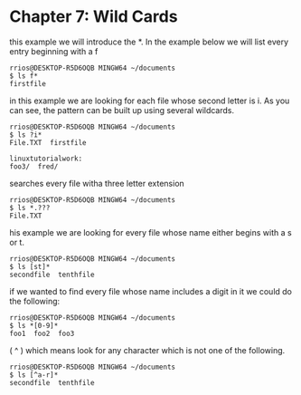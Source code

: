 # Chapter 7: Wild Cards 

 this example we will introduce the *. In the example below we will list every entry beginning with a f
```
rrios@DESKTOP-R5D6OQB MINGW64 ~/documents
$ ls f*
firstfile
```

in this example we are looking for each file whose second letter is i. As you can see, the pattern can be built up using several wildcards.
```
rrios@DESKTOP-R5D6OQB MINGW64 ~/documents
$ ls ?i*
File.TXT  firstfile

linuxtutorialwork:
foo3/  fred/
```

searches every file witha three letter extension
```
rrios@DESKTOP-R5D6OQB MINGW64 ~/documents
$ ls *.???
File.TXT
```

his example we are looking for every file whose name either begins with a s or t.
```
rrios@DESKTOP-R5D6OQB MINGW64 ~/documents
$ ls [st]*
secondfile  tenthfile
```

if we wanted to find every file whose name includes a digit in it we could do the following:
```
rrios@DESKTOP-R5D6OQB MINGW64 ~/documents
$ ls *[0-9]*
foo1  foo2  foo3
```

 ( ^ ) which means look for any character which is not one of the following.
```
rrios@DESKTOP-R5D6OQB MINGW64 ~/documents
$ ls [^a-r]*
secondfile  tenthfile
```

